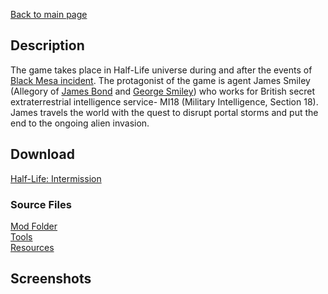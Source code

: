 [Back to main page](https://taddan.github.io/library/)<br/>
## Description
The game takes place in Half-Life universe during and after the events of [Black Mesa incident](https://half-life.fandom.com/wiki/Black_Mesa_Incident). The protagonist of the game is agent James Smiley (Allegory of [James Bond](https://en.wikipedia.org/wiki/James_Bond_(literary_character)) and [George Smiley](https://en.wikipedia.org/wiki/George_Smiley)) who works for British secret extraterrestrial intelligence service- MI18 (Military Intelligence, Section 18). James travels the world with the quest to disrupt portal storms and put the end to the ongoing alien invasion.

## Download
[Half-Life: Intermission](https://github.com/taddan/library/raw/main/gs001f01.rar)<br/>
### Source Files
[Mod Folder]()<br/>
[Tools]()<br/>
[Resources]()<br/>

## Screenshots
